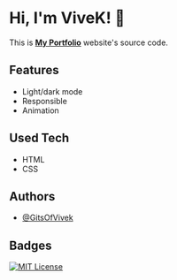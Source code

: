 # Hi, I'm ViveK! 👋

This is [**My Portfolio**](https://gitsofvivek.github.io/MyPortfolio) website's source code.


## Features

- Light/dark mode
- Responsible
- Animation
## Used Tech
- HTML
- CSS

## Authors

- [@GitsOfVivek](https://www.github.com/GitsOfVivek)


## Badges
[![MIT License](https://img.shields.io/badge/License-MIT-green.svg)](https://github.com/GitsOfVivek/MyPortfolio/blob/main/LICENSE)

